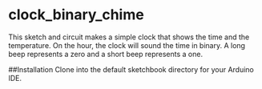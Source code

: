 # clock_binary_chime
This sketch and circuit makes a simple clock that shows the time and the temperature. On the hour, the clock will sound the time in binary. A long beep represents a zero and a short beep represents a one.

##Installation
Clone into the default sketchbook directory for your Arduino IDE.
